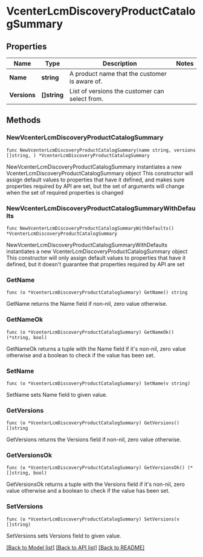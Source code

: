 # VcenterLcmDiscoveryProductCatalogSummary

## Properties

Name | Type | Description | Notes
------------ | ------------- | ------------- | -------------
**Name** | **string** | A product name that the customer is aware of. | 
**Versions** | **[]string** | List of versions the customer can select from. | 

## Methods

### NewVcenterLcmDiscoveryProductCatalogSummary

`func NewVcenterLcmDiscoveryProductCatalogSummary(name string, versions []string, ) *VcenterLcmDiscoveryProductCatalogSummary`

NewVcenterLcmDiscoveryProductCatalogSummary instantiates a new VcenterLcmDiscoveryProductCatalogSummary object
This constructor will assign default values to properties that have it defined,
and makes sure properties required by API are set, but the set of arguments
will change when the set of required properties is changed

### NewVcenterLcmDiscoveryProductCatalogSummaryWithDefaults

`func NewVcenterLcmDiscoveryProductCatalogSummaryWithDefaults() *VcenterLcmDiscoveryProductCatalogSummary`

NewVcenterLcmDiscoveryProductCatalogSummaryWithDefaults instantiates a new VcenterLcmDiscoveryProductCatalogSummary object
This constructor will only assign default values to properties that have it defined,
but it doesn't guarantee that properties required by API are set

### GetName

`func (o *VcenterLcmDiscoveryProductCatalogSummary) GetName() string`

GetName returns the Name field if non-nil, zero value otherwise.

### GetNameOk

`func (o *VcenterLcmDiscoveryProductCatalogSummary) GetNameOk() (*string, bool)`

GetNameOk returns a tuple with the Name field if it's non-nil, zero value otherwise
and a boolean to check if the value has been set.

### SetName

`func (o *VcenterLcmDiscoveryProductCatalogSummary) SetName(v string)`

SetName sets Name field to given value.


### GetVersions

`func (o *VcenterLcmDiscoveryProductCatalogSummary) GetVersions() []string`

GetVersions returns the Versions field if non-nil, zero value otherwise.

### GetVersionsOk

`func (o *VcenterLcmDiscoveryProductCatalogSummary) GetVersionsOk() (*[]string, bool)`

GetVersionsOk returns a tuple with the Versions field if it's non-nil, zero value otherwise
and a boolean to check if the value has been set.

### SetVersions

`func (o *VcenterLcmDiscoveryProductCatalogSummary) SetVersions(v []string)`

SetVersions sets Versions field to given value.



[[Back to Model list]](../README.md#documentation-for-models) [[Back to API list]](../README.md#documentation-for-api-endpoints) [[Back to README]](../README.md)



